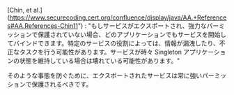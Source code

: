 
[Chin, et al.] (https://www.securecoding.cert.org/confluence/display/java/AA.+References#AA.References-Chin11") : "もしサービスがエクスポートされ、強力なパーミッションで保護されていない場合、どのアプリケーションでもサービスを開始してバインドできます。特定のサービスの役割によっては、情報が漏洩したり、不正なタスクを行う可能性があります。サービスが時々 Singleton アプリケーションの状態を維持している場合は壊れている可能性があります。"    

そのような事態を防ぐために、エクスポートされたサービスは常に強いパーミッションで保護されるべきです。
